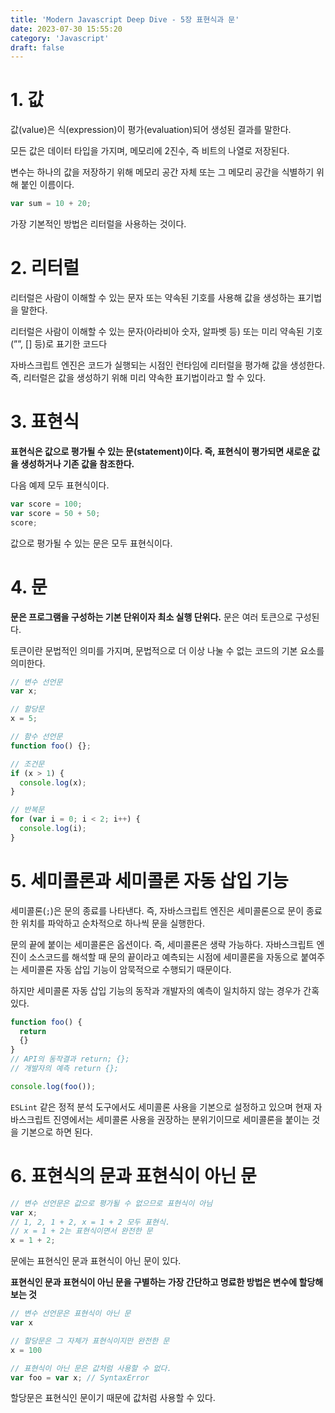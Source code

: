 ```yaml
---
title: 'Modern Javascript Deep Dive - 5장 표현식과 문'
date: 2023-07-30 15:55:20
category: 'Javascript'
draft: false
---
```


# 1. 값

값(value)은 식(expression)이 평가(evaluation)되어 생성된 결과를 말한다.

모든 값은 데이터 타입을 가지며, 메모리에 2진수, 즉 비트의 나열로 저장된다.

변수는 하나의 값을 저장하기 위해 메모리 공간 자체 또는 그 메모리 공간을 식별하기 위해 붙인 이름이다.

```jsx
var sum = 10 + 20;
```

가장 기본적인 방법은 리터럴을 사용하는 것이다.

# 2. 리터럴

리터럴은 사람이 이해할 수 있는 문자 또는 약속된 기호를 사용해 값을 생성하는 표기법을 말한다.

리터럴은 사람이 이해할 수 있는 문자(아라비아 숫자, 알파벳 등) 또는 미리 약속된 기호(””, [] 등)로 표기한 코드다

자바스크립트 엔진은 코드가 실행되는 시점인 런타임에 리터럴을 평가해 값을 생성한다. 즉, 리터럴은 값을 생성하기 위해 미리 약속한 표기법이라고 할 수 있다.

# 3. 표현식

**표현식은 값으로 평가될 수 있는 문(statement)이다. 즉, 표현식이 평가되면 새로운 값을 생성하거나 기존 값을 참조한다.**

다음 예제 모두 표현식이다.

```jsx
var score = 100;
var score = 50 + 50;
score;
```

값으로 평가될 수 있는 문은 모두 표현식이다.

# 4. 문

**문은 프로그램을 구성하는 기본 단위이자 최소 실행 단위다.** 문은 여러 토큰으로 구성된다.

토큰이란 문법적인 의미를 가지며, 문법적으로 더 이상 나눌 수 없는 코드의 기본 요소를 의미한다.

```jsx
// 변수 선언문
var x;

// 할당문
x = 5;

// 함수 선언문
function foo() {};

// 조건문
if (x > 1) {
  console.log(x);
}

// 반복문
for (var i = 0; i < 2; i++) {
  console.log(i);
}
```

# 5. 세미콜론과 세미콜론 자동 삽입 기능

세미콜론(`;`)은 문의 종료를 나타낸다. 즉, 자바스크립트 엔진은 세미콜론으로 문이 종료한 위치를 파악하고 순차적으로 하나씩 문을 실행한다.

문의 끝에 붙이는 세미콜론은 옵션이다. 즉, 세미콜론은 생략 가능하다. 자바스크립트 엔진이 소스코드를 해석할 때 문의 끝이라고 예측되는 시점에 세미콜론을 자동으로 붙여주는 세미콜론 자동 삽입 기능이 암묵적으로 수행되기 때문이다.

하지만 세미콜론 자동 삽입 기능의 동작과 개발자의 예측이 일치하지 않는 경우가 간혹 있다.

```jsx
function foo() {
  return
  {}
}
// API의 동작결과 return; {};
// 개발자의 예측 return {};

console.log(foo());
```

`ESLint` 같은 정적 분석 도구에서도 세미콜론 사용을 기본으로 설정하고 있으며 현재 자바스크립트 진영에서는 세미콜론 사용을 권장하는 분위기이므로 세미콜론을 붙이는 것을 기본으로 하면 된다.

# 6. 표현식의 문과 표현식이 아닌 문

```jsx
// 변수 선언문은 값으로 평가될 수 없으므로 표현식이 아님
var x;
// 1, 2, 1 + 2, x = 1 + 2 모두 표현식.
// x = 1 + 2는 표현식이면서 완전한 문
x = 1 + 2;
```

문에는 표현식인 문과 표현식이 아닌 문이 있다.

**표현식인 문과 표현식이 아닌 문을 구별하는 가장 간단하고 명료한 방법은 변수에 할당해 보는 것**

```jsx
// 변수 선언문은 표현식이 아닌 문
var x

// 할당문은 그 자체가 표현식이지만 완전한 문
x = 100
```

```jsx
// 표현식이 아닌 문은 값처럼 사용할 수 없다.
var foo = var x; // SyntaxError
```

할당문은 표현식인 문이기 때문에 값처럼 사용할 수 있다.
